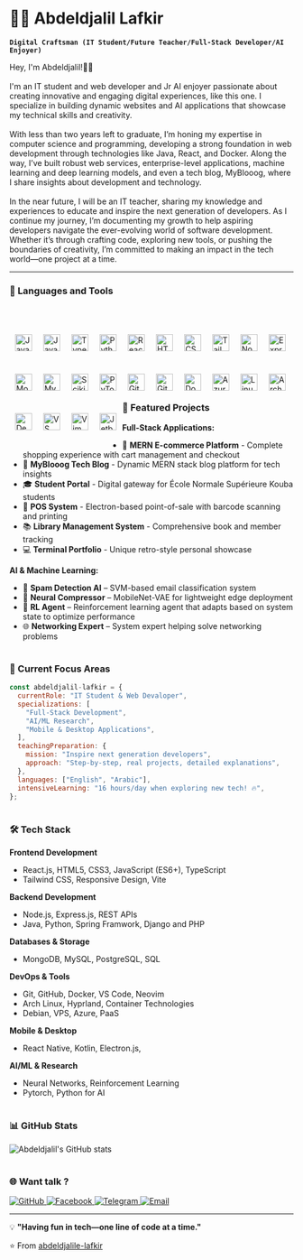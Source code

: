 # 👨‍💻 Abdeldjalil Lafkir

**`Digital Craftsman (IT Student/Future Teacher/Full-Stack Developer/AI Enjoyer)`**

Hey, I'm Abdeldjalil!👋🏾<br /><br />
      I'm an IT student and web developer and Jr AI enjoyer passionate about creating innovative
      and engaging digital experiences, like this one. I specialize in building
      dynamic websites and AI applications that showcase my technical skills and
      creativity.
      <br /><br />
      With less than two years left to graduate, I’m honing my expertise in
      computer science and programming, developing a strong foundation in web
      development through technologies like Java, React, and Docker. Along the
      way, I’ve built robust web services, enterprise-level applications, machine learning and deep learning models, and
      even a tech blog, MyBlooog, where I share insights about development and
      technology.
      <br /><br />
      In the near future, I will be an IT teacher, sharing my knowledge and
      experiences to educate and inspire the next generation of developers. As I
      continue my journey, I’m documenting my growth to help aspiring developers
      navigate the ever-evolving world of software development. Whether it’s
      through crafting code, exploring new tools, or pushing the boundaries of
      creativity, I’m committed to making an impact in the tech world—one
      project at a time.


---

### 🧰 Languages and Tools

<br>

  <img align="left" alt="Java" width="30px" style="padding: 10px 10px; margin: 10px 0px"
    src="https://cdn.jsdelivr.net/gh/devicons/devicon/icons/java/java-original.svg" />
  <img align="left" alt="JavaScript" width="30px" style="padding: 10px 10px; margin: 10px 0px"
    src="https://cdn.jsdelivr.net/gh/devicons/devicon/icons/javascript/javascript-plain.svg" />
  <img align="left" alt="TypeScript" width="30px" style="padding: 10px 10px; margin: 10px 0px"
    src="https://cdn.jsdelivr.net/gh/devicons/devicon/icons/typescript/typescript-plain.svg" />
  <img align="left" alt="Python" width="30px" style="padding: 10px 10px; margin: 10px 0px"
    src="https://cdn.jsdelivr.net/gh/devicons/devicon/icons/python/python-plain.svg" />
  <!-- Frontend Technologies -->
  <img align="left" alt="React" width="30px" style="padding: 10px 10px; margin: 10px 0px"
    src="https://cdn.jsdelivr.net/gh/devicons/devicon/icons/react/react-original.svg" />
  <img align="left" alt="HTML" width="30px" style="padding: 10px 10px; margin: 10px 0px"
    src="https://cdn.jsdelivr.net/gh/devicons/devicon/icons/html5/html5-plain.svg" />
  <img align="left" alt="CSS" width="30px" style="padding: 10px 10px; margin: 10px 0px"
    src="https://cdn.jsdelivr.net/gh/devicons/devicon/icons/css3/css3-plain.svg" />
  <img align="left" alt="Tailwind CSS" width="30px" style="padding: 10px 10px; margin: 10px 0px"
    src="https://cdn.jsdelivr.net/gh/devicons/devicon/icons/tailwindcss/tailwindcss-original.svg" />
  <!-- Backend & Databases -->
  <img align="left" alt="NodeJS" width="30px" style="padding: 10px 10px; margin: 10px 0px"
    src="https://cdn.jsdelivr.net/gh/devicons/devicon/icons/nodejs/nodejs-original.svg" />
  <img align="left" alt="ExpressJS" width="30px" style="padding: 10px 10px; margin: 10px 0px"
    src="https://cdn.jsdelivr.net/gh/devicons/devicon/icons/express/express-original.svg" />
  <img align="left" alt="MongoDB" width="30px" style="padding: 10px 10px; margin: 10px 0px"
    src="https://cdn.jsdelivr.net/gh/devicons/devicon/icons/mongodb/mongodb-original.svg" />
  <img align="left" alt="MySQL" width="30px" style="padding: 10px 10px; margin: 10px 0px"
    src="https://cdn.jsdelivr.net/gh/devicons/devicon/icons/mysql/mysql-original.svg" />
  <!-- AI/ML -->
  <img align="left" alt="Scikit-learn" width="30px" style="padding: 10px 10px; margin: 10px 0px"
    src="https://cdn.jsdelivr.net/gh/devicons/devicon/icons/scikitlearn/scikitlearn-original.svg" />
  <img align="left" alt="PyTorch" width="30px" style="padding: 10px 10px; margin: 10px 0px"
    src="https://cdn.jsdelivr.net/gh/devicons/devicon/icons/pytorch/pytorch-original.svg" />
  <!-- Tools & Platforms -->
  <img align="left" alt="Git" width="30px" style="padding: 10px 10px; margin: 10px 0px"
    src="https://cdn.jsdelivr.net/gh/devicons/devicon/icons/git/git-original.svg" />
  <img align="left" alt="GitHub" width="30px" style="padding: 10px 10px; margin: 10px 0px"
    src="https://cdn.jsdelivr.net/gh/devicons/devicon/icons/github/github-original.svg" />
  <img align="left" alt="Docker" width="30px" style="padding: 10px 10px; margin: 10px 0px"
    src="https://cdn.jsdelivr.net/gh/devicons/devicon/icons/docker/docker-original.svg" />
  <img align="left" alt="Azure" width="30px" style="padding: 10px 10px; margin: 10px 0px"
    src="https://cdn.jsdelivr.net/gh/devicons/devicon/icons/azure/azure-original.svg" />
  <!-- Operating Systems & Environments -->
  <img align="left" alt="Linux" width="30px" style="padding: 10px 10px; margin: 10px 0px"
    src="https://cdn.jsdelivr.net/gh/devicons/devicon/icons/linux/linux-original.svg" />
  <img align="left" alt="Arch Linux" width="30px" style="padding: 10px 10px; margin: 10px 0px"
    src="https://cdn.jsdelivr.net/gh/devicons/devicon/icons/archlinux/archlinux-original.svg" />
  <img align="left" alt="Debian" width="30px" style="padding: 10px 10px; margin: 10px 0px"
    src="https://cdn.jsdelivr.net/gh/devicons/devicon/icons/debian/debian-original.svg" />
  <!-- IDEs & Cloud -->
  <img align="left" alt="VS Code" width="30px" style="padding: 10px 10px; margin: 10px 0px"
    src="https://cdn.jsdelivr.net/gh/devicons/devicon/icons/vscode/vscode-original.svg" />
  <img align="left" alt="Vim" width="30px" style="padding: 10px 10px; margin: 10px 0px"
    src="https://cdn.jsdelivr.net/gh/devicons/devicon/icons/vim/vim-original.svg" />
  <img align="left" alt="Jetbrains" width="30px" style="padding: 10px 10px; margin: 10px 0px"
    src="https://cdn.jsdelivr.net/gh/devicons/devicon/icons/jetbrains/jetbrains-original.svg" />

<br>
<br>

#

### 🚀 Featured Projects

**Full-Stack Applications:**

- 🛒 **MERN E-commerce Platform** - Complete shopping experience with cart management and checkout
- 📝 **MyBlooog Tech Blog** - Dynamic MERN stack blog platform for tech insights
- 🎓 **Student Portal** - Digital gateway for École Normale Supérieure Kouba students
- 💼 **POS System** - Electron-based point-of-sale with barcode scanning and printing
- 📚 **Library Management System** - Comprehensive book and member tracking
- 💻 **Terminal Portfolio** - Unique retro-style personal showcase

**AI & Machine Learning:**
- 🤖 **Spam Detection AI** – SVM-based email classification system
- 🔬 **Neural Compressor** – MobileNet-VAE for lightweight edge deployment
- 🧠 **RL Agent** – Reinforcement learning agent that adapts based on system state to optimize performance
- 🌐 **Networking Expert** – System expert helping solve networking problems

#

### 🎯 Current Focus Areas

```javascript
const abdeldjalil-lafkir = {
  currentRole: "IT Student & Web Devaloper",
  specializations: [
    "Full-Stack Development",
    "AI/ML Research",
    "Mobile & Desktop Applications",
  ],
  teachingPreparation: {
    mission: "Inspire next generation developers",
    approach: "Step-by-step, real projects, detailed explanations",
  },
  languages: ["English", "Arabic"],
  intensiveLearning: "16 hours/day when exploring new tech! 🔥",
};
```

#

### 🛠️ Tech Stack

**Frontend Development**

- React.js, HTML5, CSS3, JavaScript (ES6+), TypeScript
- Tailwind CSS, Responsive Design, Vite

**Backend Development**

- Node.js, Express.js, REST APIs
- Java, Python, Spring Framwork, Django and PHP

**Databases & Storage**

- MongoDB, MySQL, PostgreSQL, SQL

**DevOps & Tools**

- Git, GitHub, Docker, VS Code, Neovim
- Arch Linux, Hyprland, Container Technologies
- Debian, VPS, Azure, PaaS

**Mobile & Desktop**

- React Native, Kotlin, Electron.js,

**AI/ML & Research**

- Neural Networks, Reinforcement Learning
- Pytorch, Python for AI

#

### 📊 GitHub Stats

![Abdeldjalil's GitHub stats](https://github-readme-stats.vercel.app/api?username=abdeldjalile-lafkir&show_icons=true&theme=transparent)

#

### 🌐 Want talk ?  

<p align="left">
<a href="https://github.com/abdeldjalile-lafkir">
  <img src="https://img.shields.io/badge/GitHub-100000?style=for-the-badge&logo=github&logoColor=white" alt="GitHub"/>
</a>
<a href="https://www.facebook.com/abdeldjalile.lafkir">
  <img src="https://img.shields.io/badge/Facebook-1877F2?style=for-the-badge&logo=facebook&logoColor=white" alt="Facebook"/>
</a>
<a href="https://t.me/abdeldjalile_lafkir">
  <img src="https://img.shields.io/badge/Telegram-2CA5E0?style=for-the-badge&logo=telegram&logoColor=white" alt="Telegram"/>
</a>
<a href="mailto:lafkir.abdeldjalile@gmail.com">
  <img src="https://img.shields.io/badge/Gmail-D14836?style=for-the-badge&logo=gmail&logoColor=white" alt="Email"/>
</a>
</p>

---

💡 **"Having fun in tech—one line of code at a time."**

⭐ From [abdeldjalile-lafkir](https://github.com/abdeldjalile-lafkir)
